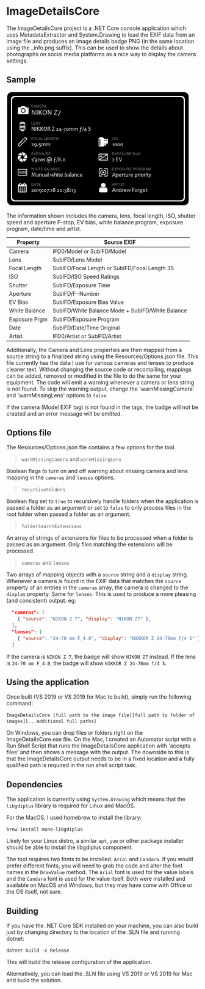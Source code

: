 # ImageDetailsCore

The ImageDetailsCore project is a .NET Core console application which uses MetadataExtractor and System.Drawing to load the EXIF data from an image file and produces an image details badge PNG (in the same location using the _info.png suffix). This can be used to show the details about photographs on social media platforms as a nice way to display the camera settings.

## Sample

![alt text](docs/Sample_info.png "Simple image badge")

The information shown includes the camera, lens, focal length, ISO, shutter speed and aperture F-stop, EV bias, white balance program, exposure program, date/time and artist.

| Property        | Source EXIF                                     |
| --------------- | ----------------------------------------------- |
| Camera          | IFD0/Model or SubIFD/Model                      |
| Lens            | SubIFD/Lens Model                               |
| Focal Length    | SubIFD/Focal Length or SubIFD/Focal Length 35   |
| ISO             | SubIFD/ISO Speed Ratings                        |
| Shutter         | SubIFD/Exposure Time                            |
| Aperture        | SubIFD/F-Number                                 |
| EV Bias         | SubIFD/Exposure Bias Value                      |
| White Balance   | SubIFD/White Balance Mode + SubIFD/White Balance|
| Exposure Prgm   | SubIFD/Exposure Program                         |
| Date            | SubIFD/Date/Time Original                       |
| Artist          | IFD0/Artist or SubIFD/Artist                    |

Additionally, the Camera and Lens properties are then mapped from a source string to a finalized string using the Resources/Options.json file. This file currently has the data I use for various cameras and lenses to produce cleaner text. Without changing the source code or recompiling, mappings can be added, removed or modified in the file to do the same for your equipment. The code will emit a warning whenever a camera or lens string is not found. To skip the warning output, change the 'warnMissingCamera' and 'warnMissingLens' options to `false`.

If the camera (Model EXIF tag) is not found in the tags, the badge will not be created and an error message will be emitted.

## Options file

The Resources/Options.json file contains a few options for the tool.

> `warnMissingCamera` and `warnMissingLens`

Boolean flags to turn on and off warning about missing camera and lens mapping in the `cameras` and `lenses` options.

> `recursiveFolders`

Boolean flag set to `true` to recursively handle folders when the application is passed a folder as an argument or set to `false` to only process files in the root folder when passed a folder as an argument.

> `folderSearchExtensions` 

An array of strings of extensions for files to be processed when a folder is passed as an argument. Only files matching the extensions will be processed.

> `cameras` and `lenses`

Two arrays of mapping objects with a `source` string and a `display` string. Whenever a camera is found in the EXIF data that matches the `source` property of an entries in the `cameras` array, the camera is changed to the `display` property. Same for `lenses`. This is used to produce a more pleasing (and consistent) output.  eg:

``` json
  "cameras": [
    { "source": "NIKON Z 7", "display": "NIKON Z7" },
  ],
  "lenses": [
    { "source": "24-70 mm F_4.0", "display": "NIKKOR Z 24-70mm f/4 S" },
  ]
```

If the camera is `NIKON Z 7`, the badge will show `NIKON Z7` instead. If the lens is `24-70 mm F_4.0`, the badge will show `NIKKOR Z 24-70mm f/4 S`.

## Using the application

Once built (VS 2019 or VS 2019 for Mac to build), simply run the following command:

```
ImageDetailsCore [full path to the image file][full path to folder of images][...additional full paths]
```

On Windows, you can drop files or folders right on the ImageDetailsCore.exe file. On the Mac, I created an Automator script with a Run Shell Script that runs the ImageDetailsCore application with 'accepts files' and then shows a message with the output. The downside to this is that the ImageDetailsCore output needs to be in a fixed location and a fully qualified path is required in the run shell script task.

## Dependencies

The application is currently using `System.Drawing` which means that the `libgdiplus` library is required for Linux and MacOS.

For the MacOS, I used homebrew to install the library:

```
brew install mono-libgdiplus
```

Likely for your Linux distro, a similar `apt`, `yum` or other package installer should be able to install the libgdiplus component.

The tool requires two fonts to be installed.  `Arial` and `Candara`. If you would prefer different fonts, you will need to grab the code and alter the font names in the `DrawValue` method. The `Arial` font is used for the value labels and the `Candara` font is used for the value itself. Both were installed and available on MacOS and Windows, but they may have come with Office or the OS itself, not sure.

## Building

If you have the .NET Core SDK installed on your machine, you can also build just by changing directory to the location of the .SLN file and running dotnet:

```
dotnet build -c Release
```

This will build the release configuration of the application.

Alternatively, you can load the .SLN file using VS 2019 or VS 2019 for Mac and build the solution.
